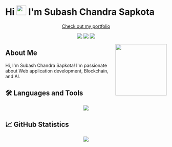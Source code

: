 # Hi <img src="https://user-images.githubusercontent.com/64153988/206999317-888120f8-6ba1-4c19-ba35-08e87feb530a.gif" width="30"> I'm Subash Chandra Sapkota

<p align="center">
  <a href="https://subashcs.com.np">Check out my portfolio</a>
</p>

<p align="center">
  <a href="https://stackoverflow.com/users/6259598/subashcs" target="_blank"><img src="https://img.shields.io/badge/StackOverflow-FE7A16?style=flat&logo=stack-overflow&logoColor=white" /></a>
  <a href="https://www.leetcode.com/subashcs" target="blank"><img src="https://img.shields.io/badge/-LeetCode-FFA116?style=flat&logo=LeetCode&logoColor=black" /></a>
  <a href="https://subashcs.hashnode.dev/" target="blank"><img src="https://img.shields.io/badge/Hashnode-2962FF?style=flat&logo=hashnode&logoColor=white" /></a>
</p>

<img align='right' src='https://octodex.github.com/images/daftpunktocat-thomas.gif' width='160' height='160'>

## About Me

Hi, I'm Subash Chandra Sapkota! I'm passionate about Web application development, Blockchain, and AI.

## 🛠️ Languages and Tools

<p align="center">
  <a href="https://skillicons.dev">
    <img src="https://skillicons.dev/icons?i=react,js,py,rust,solidity,flask,nextjs,mongodb,vue,nodejs,graphql,postman,git,docker" />
  </a>
</p>

## 📈 GitHub Statistics

<p align="center">
  <img align="center" src="https://github-readme-streak-stats.herokuapp.com/?user=subashcs&theme=github-dark-blue" />
</p>
